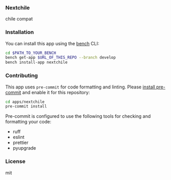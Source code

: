 ### Nextchile

chile compat

### Installation

You can install this app using the [bench](https://github.com/frappe/bench) CLI:

```bash
cd $PATH_TO_YOUR_BENCH
bench get-app $URL_OF_THIS_REPO --branch develop
bench install-app nextchile
```

### Contributing

This app uses `pre-commit` for code formatting and linting. Please [install pre-commit](https://pre-commit.com/#installation) and enable it for this repository:

```bash
cd apps/nextchile
pre-commit install
```

Pre-commit is configured to use the following tools for checking and formatting your code:

- ruff
- eslint
- prettier
- pyupgrade

### License

mit
